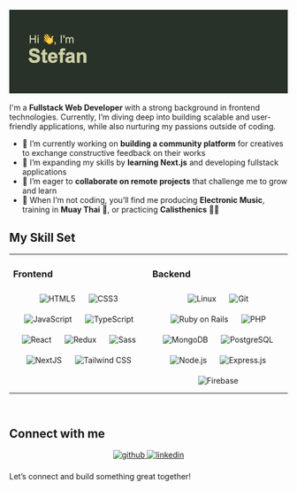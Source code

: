 ![Header](./github-header-sk.png)

I'm a **Fullstack Web Developer** with a strong background in frontend technologies. Currently, I’m diving deep into building scalable and user-friendly applications, while also nurturing my passions outside of coding.

- 🔭 I’m currently working on **building a community platform** for creatives to exchange constructive feedback on their works
- 🌱 I’m expanding my skills by **learning Next.js** and developing fullstack applications
- 👯 I’m eager to **collaborate on remote projects** that challenge me to grow and learn
- 🎵 When I’m not coding, you’ll find me producing **Electronic Music**, training in **Muay Thai** 🥋, or practicing **Calisthenics** 🏋️‍♂️

## My Skill Set  
<table><tr><td valign="top" width="50%">

### Frontend  
<div align="center">  
<picture><img style="margin: 10px" src="https://profilinator.rishav.dev/skills-assets/html5-original-wordmark.svg" alt="HTML5" height="50" /></picture>
<picture><img style="margin: 10px" src="https://profilinator.rishav.dev/skills-assets/css3-original-wordmark.svg" alt="CSS3" height="50" /></picture>
<picture><img style="margin: 10px" src="https://profilinator.rishav.dev/skills-assets/javascript-original.svg" alt="JavaScript" height="50" /></picture>
<picture><img style="margin: 10px" src="https://profilinator.rishav.dev/skills-assets/typescript-original.svg" alt="TypeScript" height="50" /></picture>
<picture><img style="margin: 10px" src="https://profilinator.rishav.dev/skills-assets/react-original-wordmark.svg" alt="React" height="50" /></picture>
<picture><img style="margin: 10px" src="https://profilinator.rishav.dev/skills-assets/redux-original.svg" alt="Redux" height="50" /></picture>
<picture><img style="margin: 10px" src="https://profilinator.rishav.dev/skills-assets/sass-original.svg" alt="Sass" height="50" /></picture>
<picture><img style="margin: 10px" src="https://profilinator.rishav.dev/skills-assets/nextjs.png" alt="NextJS" height="50" /></picture> 
<picture><img style="margin: 10px" src="https://profilinator.rishav.dev/skills-assets/tailwindcss.svg" alt="Tailwind CSS" height="50" /></picture>
</div>

</td><td valign="top" width="50%">

### Backend  
<div align="center">
<picture><img style="margin: 10px" src="https://profilinator.rishav.dev/skills-assets/linux-original.svg" alt="Linux" height="50" /></picture>
<picture><img style="margin: 10px" src="https://profilinator.rishav.dev/skills-assets/git-scm-icon.svg" alt="Git" height="50" /></picture>
<picture><img style="margin: 10px" src="https://profilinator.rishav.dev/skills-assets/rails-original-wordmark.svg" alt="Ruby on Rails" height="50" /></picture>
<picture><img style="margin: 10px" src="https://profilinator.rishav.dev/skills-assets/php-original.svg" alt="PHP" height="50" /></picture>
<picture><img style="margin: 10px" src="https://profilinator.rishav.dev/skills-assets/mongodb-original-wordmark.svg" alt="MongoDB" height="50" /></picture>
<picture><img style="margin: 10px" src="https://profilinator.rishav.dev/skills-assets/postgresql-original-wordmark.svg" alt="PostgreSQL" height="50" /></picture>
<picture><img style="margin: 10px" src="https://profilinator.rishav.dev/skills-assets/nodejs-original-wordmark.svg" alt="Node.js" height="50" /></picture> 
<picture><img style="margin: 10px" src="https://profilinator.rishav.dev/skills-assets/express-original-wordmark.svg" alt="Express.js" height="50" /></picture> 
<picture><img style="margin: 10px" src="https://profilinator.rishav.dev/skills-assets/firebase.png" alt="Firebase" height="50" /></picture> 


</div>

</td></tr></table>  

<br/>

## Connect with me  
<div align="center">
<a href="https://github.com/Esteban478" target="_blank">
<picture><img src=https://img.shields.io/badge/github-%2324292e.svg?&style=for-the-badge&logo=github&logoColor=white alt=github style="margin-bottom: 5px;" />
</a>
<a href="https://linkedin.com/in/stefan-kohnen" target="_blank">
<picture><img src=https://img.shields.io/badge/linkedin-%231E77B5.svg?&style=for-the-badge&logo=linkedin&logoColor=white alt=linkedin style="margin-bottom: 5px;" />
</a>  
</div>  

<br/>
Let’s connect and build something great together!
